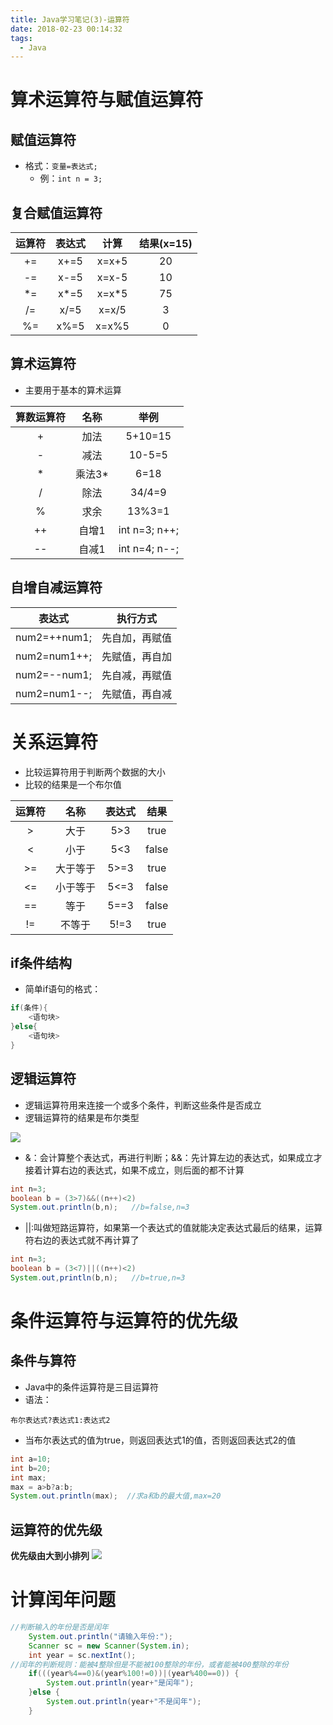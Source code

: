 ```yaml
---
title: Java学习笔记(3)-运算符
date: 2018-02-23 00:14:32
tags:
  - Java
---
```

# 算术运算符与赋值运算符
## 赋值运算符
- 格式：`变量=表达式;`
    * 例：`int n = 3;`

## 复合赋值运算符
运算符|表达式|计算|结果(x=15)
:--:|:--:|:--:|:--:
+=|x+=5|x=x+5|20
-=|x-=5|x=x-5|10
\*=|x\*=5|x=x*5|75
/=|x/=5|x=x/5|3
%=|x%=5|x=x%5|0

## 算术运算符
- 主要用于基本的算术运算

算数运算符|名称|举例
:--:|:--:|:--:
+|加法|5+10=15
-|减法|10-5=5
\*|乘法3\*|6=18
/|除法|34/4=9
%|求余|13%3=1
++|自增1|int n=3; n++;
--|自减1|int n=4; n--;

## 自增自减运算符
表达式|执行方式
:--:|:--:
num2=++num1;|先自加，再赋值
num2=num1++;|先赋值，再自加
num2=--num1;|先自减，再赋值
num2=num1--;|先赋值，再自减

# 关系运算符
- 比较运算符用于判断两个数据的大小
- 比较的结果是一个布尔值

运算符|名称|表达式|结果
:--:|:--:|:--:|:--:
\>|大于|5>3|true
<|小于|5<3|false
\>=|大于等于|5>=3|true
<=|小于等于|5<=3|false
==|等于|5==3|false
!=|不等于|5!=3|true

## if条件结构
- 简单if语句的格式：
```java
if(条件){
    <语句块>
}else{
    <语句块>
}
```
## 逻辑运算符
- 逻辑运算符用来连接一个或多个条件，判断这些条件是否成立
- 逻辑运算符的结果是布尔类型

![](hhttps://i.loli.net/2019/03/27/5c9b3a218b465.png)

- &：会计算整个表达式，再进行判断；&&：先计算左边的表达式，如果成立才接着计算右边的表达式，如果不成立，则后面的都不计算
```java
int n=3;
boolean b = (3>7)&&((n++)<2)
System.out.println(b,n);   //b=false,n=3
```
- ||:叫做短路运算符，如果第一个表达式的值就能决定表达式最后的结果，运算符右边的表达式就不再计算了
```java
int n=3;
boolean b = (3<7)||((n++)<2)
System.out,println(b,n);   //b=true,n=3
```

# 条件运算符与运算符的优先级
## 条件与算符
- Java中的条件运算符是三目运算符
- 语法：
```
布尔表达式?表达式1:表达式2
```
- 当布尔表达式的值为true，则返回表达式1的值，否则返回表达式2的值

```java
int a=10;
int b=20;
int max;
max = a>b?a:b;
System.out.println(max);  //求a和b的最大值,max=20
```

## 运算符的优先级
**优先级由大到小排列**
![](https://i.loli.net/2019/03/27/5c9b3a21968b3.png)

# 计算闰年问题
```java
//判断输入的年份是否是闰年
	System.out.println("请输入年份:");
	Scanner sc = new Scanner(System.in);
	int year = sc.nextInt();
//闰年的判断规则：能被4整除但是不能被100整除的年份，或者能被400整除的年份
	if(((year%4==0)&(year%100!=0))|(year%400==0)) {
		System.out.println(year+"是闰年");
	}else {
		System.out.println(year+"不是闰年");
	}
```
